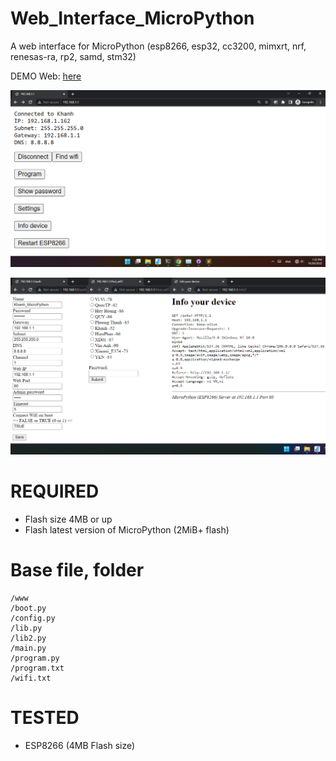 # Web_Interface_MicroPython
A web interface for MicroPython (esp8266, esp32, cc3200, mimxrt, nrf, renesas-ra, rp2, samd, stm32)

DEMO Web: [here](https://khanhnguyen9872.github.io/Web_Interface_MicroPython)

![README](https://raw.githubusercontent.com/KhanhNguyen9872/Web_Interface_MicroPython/main/README.png)

![README2](https://raw.githubusercontent.com/KhanhNguyen9872/Web_Interface_MicroPython/main/README2.png)

# REQUIRED
- Flash size 4MB or up
- Flash latest version of MicroPython (2MiB+ flash)

# Base file, folder
```
/www
/boot.py
/config.py
/lib.py
/lib2.py
/main.py
/program.py
/program.txt
/wifi.txt
```

# TESTED
- ESP8266 (4MB Flash size)
